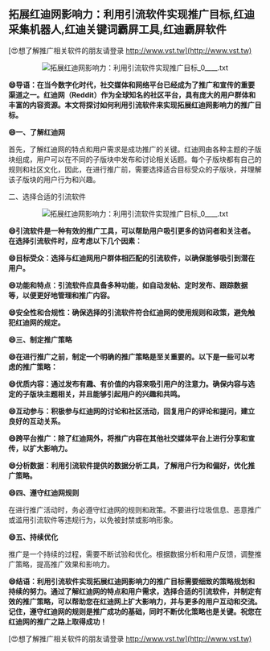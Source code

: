 ## **拓展红迪网影响力：利用引流软件实现推广目标,红迪采集机器人,红迪关键词霸屏工具,红迪霸屏软件**

[😍想了解推广相关软件的朋友请登录 http://www.vst.tw](http://www.vst.tw)

 <center><img src="https://vst.tw/MP4/tuiguang/png/8.png" alt="拓展红迪网影响力：利用引流软件实现推广目标_0____.txt"></center>

**😄导语：在当今数字化时代，社交媒体和网络平台已经成为了推广和宣传的重要渠道之一。红迪网（Reddit）作为全球知名的社区平台，具有庞大的用户群体和丰富的内容资源。本文将探讨如何利用引流软件来实现拓展红迪网影响力的推广目标。**

**😄一、了解红迪网**

首先，了解红迪网的特点和用户需求是成功推广的关键。红迪网由各种主题的子版块组成，用户可以在不同的子版块中发布和讨论相关话题。每个子版块都有自己的规则和社区文化，因此，在进行推广前，需要选择适合目标受众的子版块，并理解该子版块的用户行为和兴趣。

二、选择合适的引流软件

 <center><img src="https://vst.tw/MP4/tuiguang/png/3.png" alt="拓展红迪网影响力：利用引流软件实现推广目标_0____.txt"></center>

**😄引流软件是一种有效的推广工具，可以帮助用户吸引更多的访问者和关注者。在选择引流软件时，应考虑以下几个因素：**

**😄目标受众：选择与红迪网用户群体相匹配的引流软件，以确保能够吸引到潜在用户。**

**😄功能和特点：引流软件应具备多种功能，如自动发帖、定时发布、跟踪数据等，以便更好地管理和推广内容。**

**😄安全性和合规性：确保选择的引流软件符合红迪网的使用规则和政策，避免触犯红迪网的规定。**

**😄三、制定推广策略**

**😄在进行推广之前，制定一个明确的推广策略是至关重要的。以下是一些可以考虑的推广策略：**

**😄优质内容：通过发布有趣、有价值的内容来吸引用户的注意力。确保内容与选定的子版块主题相关，并且能够引起用户的兴趣和共鸣。**

**😄互动参与：积极参与红迪网的讨论和社区活动，回复用户的评论和提问，建立良好的互动关系。**

**😄跨平台推广：除了红迪网外，将推广内容在其他社交媒体平台上进行分享和宣传，以扩大影响力。**

**😄分析数据：利用引流软件提供的数据分析工具，了解用户行为和偏好，优化推广策略。**

**😄四、遵守红迪网规则**

在进行推广活动时，务必遵守红迪网的规则和政策。不要进行垃圾信息、恶意推广或滥用引流软件等违规行为，以免被封禁或影响形象。

**😄五、持续优化**

推广是一个持续的过程，需要不断试验和优化。根据数据分析和用户反馈，调整推广策略，提高推广效果和影响力。

**😄结语：利用引流软件实现拓展红迪网影响力的推广目标需要细致的策略规划和持续的努力。通过了解红迪网的特点和用户需求，选择合适的引流软件，并制定有效的推广策略，可以帮助您在红迪网上扩大影响力，并与更多的用户互动和交流。记住，遵守红迪网的规则是推广成功的基础，同时不断优化策略也是关键。祝您在红迪网的推广之路上取得成功！**

[😍想了解推广相关软件的朋友请登录 http://www.vst.tw](http://www.vst.tw)



